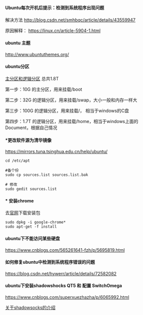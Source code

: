 ###
#### Ubuntu每次开机后提示：检测到系统程序出现问题

解决方法
http://blog.csdn.net/smhbqc/article/details/43559947

原因解释：
https://linux.cn/article-5904-1.html


#### ubuntu 主题

http://www.ubuntuthemes.org/


#### ubuntu分区

[主分区和逻辑分区](http://www.cnblogs.com/and_he/archive/2011/10/18/2216492.html)
总共1.8T

第一步：10G 的主分区，用来挂载/boot

第二步：32G 的逻辑分区，用来挂载/swap，大小一般和内存一样大

第三步：100G  的逻辑分区，用来挂载/， 相当于windows的C盘

第四步：1.7T 的逻辑分区，用来挂载/home，相当于windows上面的Document，根据自己情况


#### *更改软件源为清华镜像
https://mirrors.tuna.tsinghua.edu.cn/help/ubuntu/

```
cd /etc/apt

#备个份
sudo cp sources.list sources.list.bak

# 修改
sudo gedit sources.list
```

#### * 安装chrome
去[官网](https://www.google.cn/chrome/)下载安装包
```
sudo dpkg -i google-chrome*
sudo apt-get -f install 
```

#### ubuntu下不能访问某些硬盘
https://www.cnblogs.com/565261641-fzh/p/5695819.html

#### 如何修复ubuntu中检测到系统程序错误的问题
https://blog.csdn.net/hywerr/article/details/72582082


#### ubuntu下安装shadowshocks QT5 和 配置 SwitchOmega
https://www.cnblogs.com/superxuezhazha/p/6065992.html

[关于shadowsocks的介绍](http://www.360doc.com/content/16/1009/23/1489589_597192113.shtml)
